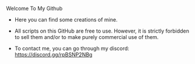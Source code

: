 Welcome To My Github

- Here you can find some creations of mine.

- All scripts on this GitHub are free to use. However, it is strictly forbidden to sell them and/or to make purely commercial use of them.

- To contact me, you can go through my discord: https://discord.gg/rpBSNP2NBg

